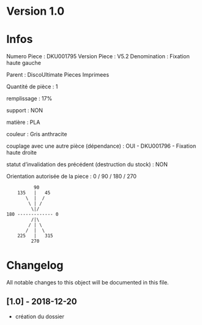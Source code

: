 # Version 1.0
# Infos
Numero Piece : DKU001795
Version Piece : V5.2
Denomination : Fixation haute gauche

Parent : DiscoUltimate Pieces Imprimees

Quantité de pièce : 1

remplissage : 17%

support : NON

matière : PLA

couleur : Gris anthracite

couplage avec une autre pièce (dépendance) : OUI - DKU001796 - Fixation haute droite

statut d’invalidation des précédent (destruction du stock) : NON

Orientation autorisée de la piece : 0 / 90 / 180 / 270
```
          90
    135   |   45
       \  |  /
        \ | /
         \|/
180 ------------- 0
         /|\
        / | \
       /  |  \   
    225   |   315
         270
```
	   
	  
# Changelog
All notable changes to this object will be documented in this file.


## [1.0] - 2018-12-20
- création du dossier